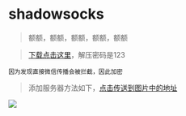 # shadowsocks

> 额额，额额，额额，额额，额额

> [下载点击这里](./file/ssr-new-123.zip)，解压密码是123

```
因为发现直接微信传播会被拦截，因此加密
```

> 添加服务器方法如下，[点击传送到图片中的地址](https://free-ss.site/)

![](./pic/use.gif)